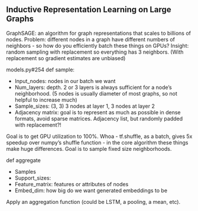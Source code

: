 ## Inductive Representation Learning on Large Graphs

GraphSAGE: an algorithm for graph representations that scales to billions of nodes.
Problem: different nodes in a graph have different numbers of neighbors - so how do you efficiently batch these things on GPUs?
Insight: random sampling with replacement so everything has 3 neighbors. (With replacement so gradient estimates are unbiased)

models.py#254
def sample:
* Input_nodes: nodes in our batch we want
* Num_layers: depth. 2 or 3 layers is always sufficient for a node’s neighborhood. (5 nodes is usually diameter of most graphs, so not helpful to increase much)
* Sample_sizes: (3, 3) 3 nodes at layer 1, 3 nodes at layer 2
* Adjacency matrix: goal is to represent as much as possible in dense formats, avoid sparse matrices. Adjacency list, but randomly padded with replacement?!

Goal is to get GPU utilization to 100%.
Whoa - tf.shuffle, as a batch, gives 5x speedup over numpy’s shuffle function - in the core algorithm these things make huge differences.
Goal is to sample fixed size neighborhoods.

def aggregate
* Samples
* Support_sizes:
* Feature_matrix: features or attributes of nodes
* Embed_dim: how big do we want generated embeddings to be

Apply an aggregation function (could be LSTM, a pooling, a mean, etc).
